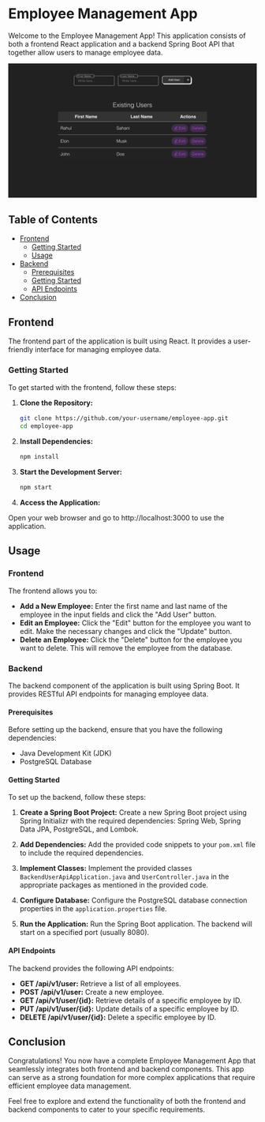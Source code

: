 # Employee Management App

Welcome to the Employee Management App! This application consists of both a frontend React application and a backend Spring Boot API that together allow users to manage employee data.

![Screenshot](https://github.com/Rahul-Sahani04/UsersMngApp/blob/main/src/images/UserMgrApp.png?raw=true)

## Table of Contents

- [Frontend](#frontend)
  - [Getting Started](#getting-started)
  - [Usage](#usage)
- [Backend](#backend)
  - [Prerequisites](#prerequisites)
  - [Getting Started](#getting-started-1)
  - [API Endpoints](#api-endpoints)
- [Conclusion](#conclusion)

## Frontend

The frontend part of the application is built using React. It provides a user-friendly interface for managing employee data.

### Getting Started

To get started with the frontend, follow these steps:

1. **Clone the Repository:**
    ```bash
   git clone https://github.com/your-username/employee-app.git
   cd employee-app
    ```

2. **Install Dependencies:**
    ```bash
    npm install
    ```


3. **Start the Development Server:**
    ```bash
    npm start
    ```


4. **Access the Application:**

Open your web browser and go to http://localhost:3000 to use the application.

## Usage

### Frontend

The frontend allows you to:

- **Add a New Employee:** Enter the first name and last name of the employee in the input fields and click the "Add User" button.
- **Edit an Employee:** Click the "Edit" button for the employee you want to edit. Make the necessary changes and click the "Update" button.
- **Delete an Employee:** Click the "Delete" button for the employee you want to delete. This will remove the employee from the database.

### Backend

The backend component of the application is built using Spring Boot. It provides RESTful API endpoints for managing employee data.

#### Prerequisites

Before setting up the backend, ensure that you have the following dependencies:

- Java Development Kit (JDK)
- PostgreSQL Database

#### Getting Started

To set up the backend, follow these steps:

1. **Create a Spring Boot Project:**
   Create a new Spring Boot project using Spring Initializr with the required dependencies: Spring Web, Spring Data JPA, PostgreSQL, and Lombok.

2. **Add Dependencies:**
   Add the provided code snippets to your `pom.xml` file to include the required dependencies.

3. **Implement Classes:**
   Implement the provided classes `BackendUserApiApplication.java` and `UserController.java` in the appropriate packages as mentioned in the provided code.

4. **Configure Database:**
   Configure the PostgreSQL database connection properties in the `application.properties` file.

5. **Run the Application:**
   Run the Spring Boot application. The backend will start on a specified port (usually 8080).

#### API Endpoints

The backend provides the following API endpoints:

- **GET /api/v1/user:** Retrieve a list of all employees.
- **POST /api/v1/user:** Create a new employee.
- **GET /api/v1/user/{id}:** Retrieve details of a specific employee by ID.
- **PUT /api/v1/user/{id}:** Update details of a specific employee by ID.
- **DELETE /api/v1/user/{id}:** Delete a specific employee by ID.

## Conclusion

Congratulations! You now have a complete Employee Management App that seamlessly integrates both frontend and backend components. This app can serve as a strong foundation for more complex applications that require efficient employee data management.

Feel free to explore and extend the functionality of both the frontend and backend components to cater to your specific requirements.
